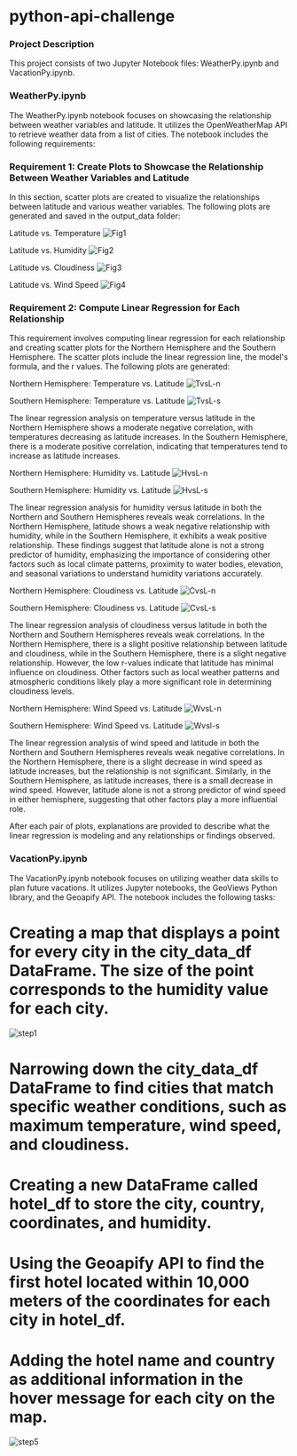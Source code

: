 # python-api-challenge

### Project Description

This project consists of two Jupyter Notebook files: WeatherPy.ipynb and VacationPy.ipynb.

### WeatherPy.ipynb

The WeatherPy.ipynb notebook focuses on showcasing the relationship between weather variables and latitude. It utilizes the OpenWeatherMap API to retrieve weather data from a list of cities. The notebook includes the following requirements:

### Requirement 1: Create Plots to Showcase the Relationship Between Weather Variables and Latitude 

In this section, scatter plots are created to visualize the relationships between latitude and various weather variables. The following plots are generated and saved in the output_data folder:

Latitude vs. Temperature
![Fig1](https://github.com/ehsanshahrabi/python-api-challenge/assets/124327258/388460d4-2058-459f-b741-3de696c68bd1)


Latitude vs. Humidity
![Fig2](https://github.com/ehsanshahrabi/python-api-challenge/assets/124327258/508517be-b37c-484b-8523-a0fbd82211ad)


Latitude vs. Cloudiness
![Fig3](https://github.com/ehsanshahrabi/python-api-challenge/assets/124327258/ee331217-4194-439d-bc28-28f522ac85bd)


Latitude vs. Wind Speed
![Fig4](https://github.com/ehsanshahrabi/python-api-challenge/assets/124327258/2002b29b-9208-4a60-9267-e78bf2a5f909)


### Requirement 2: Compute Linear Regression for Each Relationship

This requirement involves computing linear regression for each relationship and creating scatter plots for the Northern Hemisphere and the Southern Hemisphere. The scatter plots include the linear regression line, the model's formula, and the r values. The following plots are generated:

Northern Hemisphere: Temperature vs. Latitude
![TvsL-n](https://github.com/ehsanshahrabi/python-api-challenge/assets/124327258/7d341ce3-54d2-42ad-a1d9-99e617f5140a)

Southern Hemisphere: Temperature vs. Latitude
![TvsL-s](https://github.com/ehsanshahrabi/python-api-challenge/assets/124327258/3e3ac31a-dff7-460c-8492-37e975c64af6)

The linear regression analysis on temperature versus latitude in the Northern Hemisphere shows a moderate negative correlation, with temperatures decreasing as latitude increases. In the Southern Hemisphere, there is a moderate positive correlation, indicating that temperatures tend to increase as latitude increases.

Northern Hemisphere: Humidity vs. Latitude
![HvsL-n](https://github.com/ehsanshahrabi/python-api-challenge/assets/124327258/dbbd9f7a-bf24-4992-a478-2309e9416d12)

Southern Hemisphere: Humidity vs. Latitude
![HvsL-s](https://github.com/ehsanshahrabi/python-api-challenge/assets/124327258/2b3dc3e5-8663-4464-813c-0b12f09e0ae0)

The linear regression analysis for humidity versus latitude in both the Northern and Southern Hemispheres reveals weak correlations. In the Northern Hemisphere, latitude shows a weak negative relationship with humidity, while in the Southern Hemisphere, it exhibits a weak positive relationship. These findings suggest that latitude alone is not a strong predictor of humidity, emphasizing the importance of considering other factors such as local climate patterns, proximity to water bodies, elevation, and seasonal variations to understand humidity variations accurately.

Northern Hemisphere: Cloudiness vs. Latitude
![CvsL-n](https://github.com/ehsanshahrabi/python-api-challenge/assets/124327258/f763f0c2-9425-4be8-8f04-182c0ac982bc)

Southern Hemisphere: Cloudiness vs. Latitude
![CvsL-s](https://github.com/ehsanshahrabi/python-api-challenge/assets/124327258/cfc5b9de-bd6b-46c1-83de-01c653855ebc)

The linear regression analysis of cloudiness versus latitude in both the Northern and Southern Hemispheres reveals weak correlations. In the Northern Hemisphere, there is a slight positive relationship between latitude and cloudiness, while in the Southern Hemisphere, there is a slight negative relationship. However, the low r-values indicate that latitude has minimal influence on cloudiness. Other factors such as local weather patterns and atmospheric conditions likely play a more significant role in determining cloudiness levels.

Northern Hemisphere: Wind Speed vs. Latitude
![WvsL-n](https://github.com/ehsanshahrabi/python-api-challenge/assets/124327258/d87c9936-0e6e-4ade-b2b2-27d8cfd67daf)

Southern Hemisphere: Wind Speed vs. Latitude
![Wvsl-s](https://github.com/ehsanshahrabi/python-api-challenge/assets/124327258/afe89c74-a0dd-4dc0-a14f-9875eb484b8c)

The linear regression analysis of wind speed and latitude in both the Northern and Southern Hemispheres reveals weak negative correlations. In the Northern Hemisphere, there is a slight decrease in wind speed as latitude increases, but the relationship is not significant. Similarly, in the Southern Hemisphere, as latitude increases, there is a small decrease in wind speed. However, latitude alone is not a strong predictor of wind speed in either hemisphere, suggesting that other factors play a more influential role.

After each pair of plots, explanations are provided to describe what the linear regression is modeling and any relationships or findings observed.

### VacationPy.ipynb

The VacationPy.ipynb notebook focuses on utilizing weather data skills to plan future vacations. It utilizes Jupyter notebooks, the GeoViews Python library, and the Geoapify API. The notebook includes the following tasks:


# Creating a map that displays a point for every city in the city_data_df DataFrame. The size of the point corresponds to the humidity value for each city.
![step1](https://github.com/ehsanshahrabi/python-api-challenge/assets/124327258/5b1a1516-1a85-4e22-944f-30058645bffa)


# Narrowing down the city_data_df DataFrame to find cities that match specific weather conditions, such as maximum temperature, wind speed, and cloudiness.

# Creating a new DataFrame called hotel_df to store the city, country, coordinates, and humidity.

# Using the Geoapify API to find the first hotel located within 10,000 meters of the coordinates for each city in hotel_df.

# Adding the hotel name and country as additional information in the hover message for each city on the map.
![step5](https://github.com/ehsanshahrabi/python-api-challenge/assets/124327258/026f3bf6-17af-453e-937d-fd31c90a8459)
